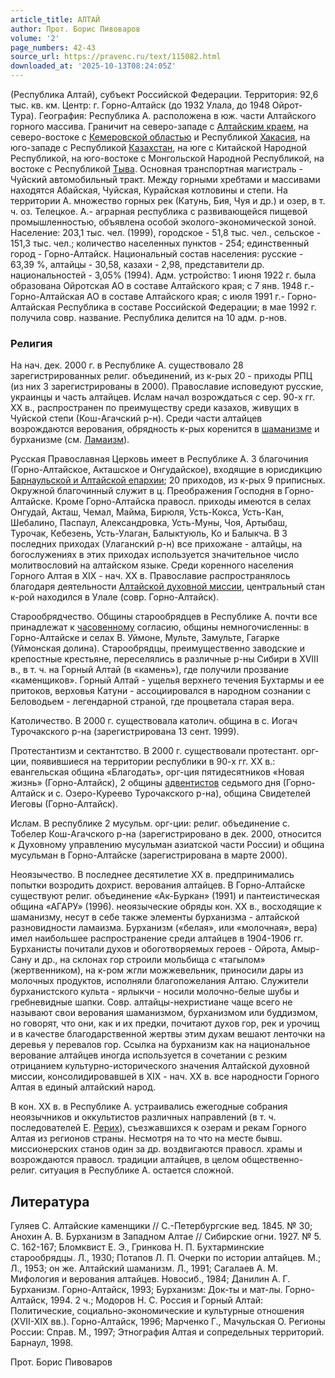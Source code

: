 ```yaml
---
article_title: АЛТАЙ
author: Прот. Борис Пивоваров
volume: '2'
page_numbers: 42-43
source_url: https://pravenc.ru/text/115082.html
downloaded_at: '2025-10-13T08:24:05Z'
---
```


(Республика Алтай), субъект Российской Федерации. Территория: 92,6 тыс. кв. км. Центр: г. Горно-Алтайск (до 1932 Улала, до 1948 Ойрот-Тура). География: Республика А. расположена в юж. части Алтайского горного массива. Граничит на северо-западе с [Алтайским краем](<https://pravenc.ru/text/Алтайский край.html>), на северо-востоке с [Кемеровской областью](<https://pravenc.ru/text/Кемеровской областью.html>) и Республикой [Хакасия](https://pravenc.ru/text/Хакасия.html), на юго-западе с Республикой [Казахстан](https://pravenc.ru/text/Казахстан.html), на юге с Китайской Народной Республикой, на юго-востоке с Монгольской Народной Республикой, на востоке с Республикой [Тыва](https://pravenc.ru/text/Тыва.html). Основная транспортная магистраль - Чуйский автомобильный тракт. Между горными хребтами и массивами находятся Абайская, Чуйская, Курайская котловины и степи. На территории А. множество горных рек (Катунь, Бия, Чуя и др.) и озер, в т. ч. оз. Телецкое. А.- аграрная республика с развивающейся пищевой промышленностью, объявлена особой эколого-экономической зоной. Население: 203,1 тыс. чел. (1999), городское - 51,8 тыс. чел., сельское - 151,3 тыс. чел.; количество населенных пунктов - 254; единственный город - Горно-Алтайск. Национальный состав населения: русские - 63,39 %, алтайцы - 30,58, казахи - 2,98, представители др. национальностей - 3,05% (1994). Адм. устройство: 1 июня 1922 г. была образована Ойротская АО в составе Алтайского края; с 7 янв. 1948 г.- Горно-Алтайская АО в составе Алтайского края; с июля 1991 г.- Горно-Алтайская Республика в составе Российской Федерации; в мае 1992 г. получила совр. название. Республика делится на 10 адм. р-нов.

### Религия

На нач. дек. 2000 г. в Республике А. существовало 28 зарегистрированных религ. объединений, из к-рых 20 - приходы РПЦ (из них 3 зарегистрированы в 2000). Православие исповедуют русские, украинцы и часть алтайцев. Ислам начал возрождаться с сер. 90-х гг. ХХ в., распространен по преимуществу среди казахов, живущих в Чуйской степи (Кош-Агачский р-н). Среди части алтайцев возрождаются верования, обрядность к-рых коренится в [шаманизме](https://pravenc.ru/text/шаманизме.html) и бурханизме (см. [Ламаизм](https://pravenc.ru/text/Ламаизм.html)).

Русская Православная Церковь имеет в Республике А. 3 благочиния (Горно-Алтайское, Акташское и Онгудайское), входящие в юрисдикцию [Барнаульской и Алтайской епархии](<https://pravenc.ru/text/Барнаульской и Алтайской епархии.html>); 20 приходов, из к-рых 9 приписных. Окружной благочинный служит в ц. Преображения Господня в Горно-Алтайске. Кроме Горно-Алтайска правосл. приходы имеются в селах Онгудай, Акташ, Чемал, Майма, Бирюля, Усть-Кокса, Усть-Кан, Шебалино, Паспаул, Александровка, Усть-Муны, Чоя, Артыбаш, Турочак, Кебезень, Усть-Улаган, Балыктуюль, Ко и Балыкча. В 3 последних приходах (Улаганский р-н) все прихожане - алтайцы, на богослужениях в этих приходах используется значительное число молитвословий на алтайском языке. Среди коренного населения Горного Алтая в XIX - нач. XX в. Православие распространялось благодаря деятельности [Алтайской духовной миссии](<https://pravenc.ru/text/АЛТАЙСКАЯ ДУХОВНАЯ МИССИЯ.html>), центральный стан к-рой находился в Улале (совр. Горно-Алтайск).

Старообрядчество. Общины старообрядцев в Республике А. почти все принадлежат к [часовенному](https://pravenc.ru/text/часовенному.html) согласию, общины немногочисленны: в Горно-Алтайске и селах В. Уймоне, Мульте, Замульте, Гагарке (Уймонская долина). Старообрядцы, преимущественно заводские и крепостные крестьяне, переселялись в различные р-ны Сибири в XVIII в., в т. ч. на Горный Алтай (в «камень»), где получили прозвание «каменщиков». Горный Алтай - ущелья верхнего течения Бухтармы и ее притоков, верховья Катуни - ассоциировался в народном сознании с Беловодьем - легендарной страной, где процветала старая вера.

Католичество. В 2000 г. существовала католич. община в с. Иогач Турочакского р-на (зарегистрирована 13 сент. 1999).

Протестантизм и сектантство. В 2000 г. существовали протестант. орг-ции, появившиеся на территории республики в 90-х гг. XX в.: евангельская община «Благодать», орг-ция пятидесятников «Новая жизнь» (Горно-Алтайск), 2 общины [адвентистов](https://pravenc.ru/text/АДВЕНТИСТЫ.html) седьмого дня (Горно-Алтайск и с. Озеро-Куреево Турочакского р-на), община Свидетелей Иеговы (Горно-Алтайск).

Ислам. В республике 2 мусульм. орг-ции: религ. объединение с. Тобелер Кош-Агачского р-на (зарегистрировано в дек. 2000, относится к Духовному управлению мусульман азиатской части России) и община мусульман в Горно-Алтайске (зарегистрирована в марте 2000).

Неоязычество. В последнее десятилетие XX в. предпринимались попытки возродить дохрист. верования алтайцев. В Горно-Алтайске существуют религ. объединение «Ак-Буркан» (1991) и пантеистическая община «АГАРУ» (1996). неоязыческие обряды кон. XX в., восходящие к шаманизму, несут в себе также элементы бурханизма - алтайской разновидности ламаизма. Бурханизм («белая», или «молочная», вера) имел наибольшее распространение среди алтайцев в 1904-1906 гг. Бурханисты почитали духов и обоготворяемых героев - Ойрота, Амыр-Сану и др., на склонах гор строили мольбища с «тагылом» (жертвенником), на к-ром жгли можжевельник, приносили дары из молочных продуктов, исполняли благопожелания Алтаю. Служители бурханистского культа - ярлыкчи - носили молочно-белые шубы и гребневидные шапки. Совр. алтайцы-нехристиане чаще всего не называют свои верования шаманизмом, бурханизмом или буддизмом, но говорят, что они, как и их предки, почитают духов гор, рек и урочищ и в качестве благодарственной жертвы этим духам вешают ленточки на деревья у перевалов гор. Ссылка на бурханизм как на национальное верование алтайцев иногда используется в сочетании с резким отрицанием культурно-исторического значения Алтайской духовной миссии, консолидировавшей в XIX - нач. XX в. все народности Горного Алтая в единый алтайский народ.

В кон. XX в. в Республике А. устраивались ежегодные собрания неоязычников и оккультистов различных направлений (в т. ч. последователей Е. [Рерих](https://pravenc.ru/text/Рерих.html)), съезжавшихся к озерам и рекам Горного Алтая из регионов страны. Несмотря на то что на месте бывш. миссионерских станов один за др. воздвигаются правосл. храмы и возрождаются правосл. традиции алтайцев, в целом общественно-религ. ситуация в Республике А. остается сложной.

## Литература

Гуляев С. Алтайские каменщики // С.-Петербургские вед. 1845. № 30; Анохин А. В. Бурханизм в Западном Алтае // Сибирские огни. 1927. № 5. С. 162-167; Бломквист Е. Э., Гринкова Н. П. Бухтарминские старообрядцы. Л., 1930; Потапов Л. П. Очерки по истории алтайцев. М.; Л., 1953; он же. Алтайский шаманизм. Л., 1991; Сагалаев А. М. Мифология и верования алтайцев. Новосиб., 1984; Данилин А. Г. Бурханизм. Горно-Алтайск, 1993; Бурханизм: Док-ты и мат-лы. Горно-Алтайск, 1994. 2 ч.; Модоров Н. С. Россия и Горный Алтай: Политические, социально-экономические и культурные отношения (XVII-XIX вв.). Горно-Алтайск, 1996; Марченко Г., Мачульская О. Регионы России: Справ. М., 1997; Этнография Алтая и сопредельных территорий. Барнаул, 1998.

Прот. Борис Пивоваров
